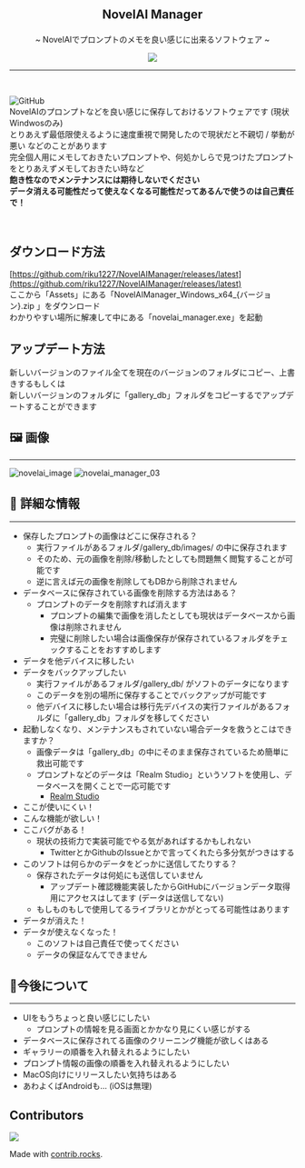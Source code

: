 <br>
    <h2>
        <p align="center"> NovelAI Manager </p>
    </h2>
<p align="center">~ NovelAIでプロンプトのメモを良い感じに出来るソフトウェア ~</p>
<p align="center">
    <a href="https://github.com/riku1227/NovelAIManager/releases/">
        <img src="https://img.shields.io/badge/DOWNLOAD-Windows-blue?style=for-the-badge&logo=windows11">
    </a>
</p>

* * *
<br>

![GitHub](https://img.shields.io/github/license/riku1227/NovelAIManager?style=flat-square)  
NovelAIのプロンプトなどを良い感じに保存しておけるソフトウェアです (現状Windwosのみ)  
とりあえず最低限使えるように速度重視で開発したので現状だと不親切 / 挙動が悪い などのことがあります  
完全個人用にメモしておきたいプロンプトや、何処かしらで見つけたプロンプトをとりあえずメモしておきたい時など  
**飽き性なのでメンテナンスには期待しないでください**  
**データ消える可能性だって使えなくなる可能性だってあるんで使うのは自己責任で！**

<br>

## ダウンロード方法
[https://github.com/riku1227/NovelAIManager/releases/latest](https://github.com/riku1227/NovelAIManager/releases/latest)  
ここから「Assets」にある「NovelAIManager_Windows_x64_{バージョン}.zip
」をダウンロード  
わかりやすい場所に解凍して中にある「novelai_manager.exe」を起動

## アップデート方法
新しいバージョンのファイル全てを現在のバージョンのフォルダにコピー、上書きするもしくは  
新しいバージョンのフォルダに「gallery_db」フォルダをコピーするでアップデートすることができます

## 🖼️ 画像
* * *
![novelai_image](https://user-images.githubusercontent.com/17927874/195606048-d290e3c8-5bd9-494c-a263-36ae98bf423d.png)
![novelai_manager_03](https://user-images.githubusercontent.com/17927874/195606701-e327b0e3-cb4b-4bef-919c-b75eda9d6764.png)

## 📄 詳細な情報
* * *
* 保存したプロンプトの画像はどこに保存される？
  * 実行ファイルがあるフォルダ/gallery_db/images/ の中に保存されます
  * そのため、元の画像を削除/移動したとしても問題無く閲覧することが可能です
  * 逆に言えば元の画像を削除してもDBから削除されません
* データベースに保存されている画像を削除する方法はある？
  * プロンプトのデータを削除すれば消えます
    * プロンプトの編集で画像を消したとしても現状はデータベースから画像は削除されません
    * 完璧に削除したい場合は画像保存が保存されているフォルダをチェックすることをおすすめします
* データを他デバイスに移したい
* データをバックアップしたい
  * 実行ファイルがあるフォルダ/gallery_db/ がソフトのデータになります
  * このデータを別の場所に保存することでバックアップが可能です
  * 他デバイスに移したい場合は移行先デバイスの実行ファイルがあるフォルダに「gallery_db」フォルダを移してください
* 起動しなくなり、メンテナンスもされていない場合データを救うとこはできますか？
  * 画像データは「gallery_db」の中にそのまま保存されているため簡単に救出可能です
  * プロンプトなどのデータは「Realm Studio」というソフトを使用し、データベースを開くことで一応可能です
    * [Realm Studio](https://github.com/realm/realm-studio/releases/)
* ここが使いにくい！
* こんな機能が欲しい！
* ここバグがある！
  * 現状の技術力で実装可能でやる気があればするかもしれない
    * TwitterとかGithubのIssueとかで言ってくれたら多分気がつきはする
* このソフトは何らかのデータをどっかに送信してたりする？
  * 保存されたデータは何処にも送信していません
    * アップデート確認機能実装したからGitHubにバージョンデータ取得用にアクセスはしてます (データは送信してない)
  * もしものもしで使用してるライブラリとかがとってる可能性はあります
* データが消えた！
* データが使えなくなった！
  * このソフトは自己責任で使ってください
  * データの保証なんてできません

## 🚀今後について
* * *
* UIをもうちょっと良い感じにしたい
  * プロンプトの情報を見る画面とかかなり見にくい感じがする
* データベースに保存されてる画像のクリーニング機能が欲しくはある
* ギャラリーの順番を入れ替えれるようにしたい
* プロンプト情報の画像の順番を入れ替えれるようにしたい
* MacOS向けにリリースしたい気持ちはある
* あわよくばAndroidも... (iOSは無理)


## Contributors
<a href="https://github.com/riku1227/NovelAIManager/graphs/contributors">
  <img src="https://contrib.rocks/image?repo=riku1227/NovelAIManager" />
</a>

Made with [contrib.rocks](https://contrib.rocks).